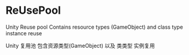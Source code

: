 # ReUsePool
Unity Reuse pool
Contains resource types (GameObject)  and class type instance reuse

Unity 复用池
包含资源类型(GameObject) 以及 类类型 实例复用
